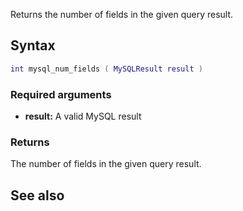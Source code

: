 <pageclass class="#AA7592" subcaption="MTA-MySQL Module"></pageclass>

Returns the number of fields in the given query result.

Syntax
------

``` lua
int mysql_num_fields ( MySQLResult result )
```

### Required arguments

-   **result:** A valid MySQL result

### Returns

The number of fields in the given query result.

See also
--------
